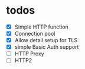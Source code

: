 # todos

* [x] Simple HTTP function
* [x] Connection pool
* [x] Allow detail setup for TLS
* [x] simple Basic Auth support
* [ ] HTTP Proxy
* [ ] HTTP2
